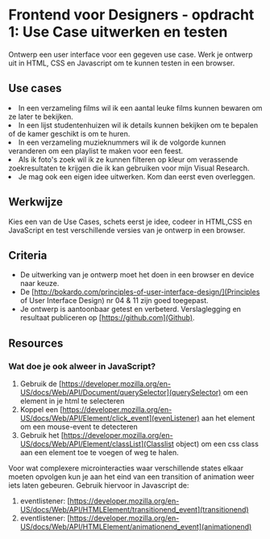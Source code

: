 # Frontend voor Designers - opdracht 1: Use Case uitwerken en testen

Ontwerp een user interface voor een gegeven use case. Werk je ontwerp uit in HTML, CSS en Javascript om te kunnen testen in een browser.

## Use cases
<li>In een verzameling films wil ik een aantal leuke films kunnen bewaren om ze later te bekijken.</li>
<li>In een lijst studentenhuizen wil ik details kunnen bekijken om te bepalen of de kamer geschikt is om te huren.</li>
<li>In een verzameling muzieknummers wil ik de volgorde kunnen veranderen om een playlist te maken voor een feest.</li>
<li>Als ik foto's zoek wil ik ze kunnen filteren op kleur om verassende zoekresultaten te krijgen die ik kan gebruiken voor mijn Visual Research.</li>
<li>Je mag ook een eigen idee uitwerken. Kom dan eerst even overleggen.</li>

## Werkwijze
Kies een van de Use Cases, schets eerst je idee, codeer in HTML,CSS en JavaScript en test verschillende versies van je ontwerp in een browser.

## Criteria

- De uitwerking van je ontwerp moet het doen in een browser en device naar keuze.
- De [http://bokardo.com/principles-of-user-interface-design/](Principles of User Interface Design) nr 04 & 11 zijn goed toegepast.
- Je ontwerp is aantoonbaar getest en verbeterd. Verslaglegging en resultaat publiceren op [https://github.com](Github).

## Resources

### Wat doe je ook alweer in JavaScript?

1. Gebruik de [https://developer.mozilla.org/en-US/docs/Web/API/Document/querySelector](querySelector) om een element in je html te selecteren
2. Koppel een [https://developer.mozilla.org/en-US/docs/Web/API/Element/click_event](evenListener) aan het element om een mouse-event te detecteren
3. Gebruik het [https://developer.mozilla.org/en-US/docs/Web/API/Element/classList](Classlist object) om een css class aan een element toe te voegen of weg te halen.

Voor wat complexere microinteracties waar verschillende states elkaar moeten opvolgen kun je aan het eind van een transition of animation weer iets laten gebeuren. Gebruik hiervoor in Javascript de:

1. eventlistener: [https://developer.mozilla.org/en-US/docs/Web/API/HTMLElement/transitionend_event](transitionend)
2. eventlistener: [https://developer.mozilla.org/en-US/docs/Web/API/HTMLElement/animationend_event](animationend)
